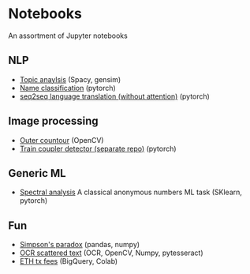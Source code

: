 # Notebooks
An assortment of Jupyter notebooks


## NLP
- [Topic anaylsis](https://github.com/martin-kokos/notebooks/blob/main/notebooks/topic_analysis.ipynb) (Spacy, gensim)
- [Name classification](https://github.com/martin-kokos/notebooks/blob/main/notebooks/nlp/nat_names-lstm.ipynb) (pytorch)
- [seq2seq language translation (without attention)](https://github.com/martin-kokos/notebooks/blob/main/nlp/translation.ipynb) (pytorch)

## Image processing
- [Outer countour](https://github.com/martin-kokos/notebooks/blob/main/notebooks/logo_countours.ipynb) (OpenCV)
- [Train coupler detector (separate repo)](https://github.com/martin-kokos/coupler-detector) (pytorch)

## Generic ML
- [Spectral analysis](https://github.com/martin-kokos/notebooks/blob/main/notebooks/spectral_analysis_task.ipynb) A classical anonymous numbers ML task (SKlearn, pytorch)

## Fun
- [Simpson's paradox](https://github.com/martin-kokos/notebooks/blob/main/notebooks/simpsons_paradox.ipynb) (pandas, numpy)
- [OCR scattered text](https://github.com/martin-kokos/notebooks/blob/main/notebooks/decode_codeimage.ipynb) (OCR, OpenCV, Numpy, pytesseract)
- [ETH tx fees](https://github.com/martin-kokos/notebooks/blob/main/notebooks/ETH_fees_from_BQ.ipynb) (BigQuery, Colab)
